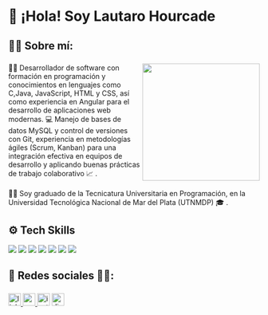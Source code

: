 
<h1 align="left">👋 ¡Hola! Soy Lautaro Hourcade</h1>

<h2 align="left">🙋‍♂️ Sobre mí:</h2>

###
<img align="right" height="235" src="https://media1.giphy.com/media/v1.Y2lkPTc5MGI3NjExZ21uenh2N3VzazIxaHh3amlwdmZtNDU3MTljOHg4Y3V1ZDR6anVmbCZlcD12MV9pbnRlcm5hbF9naWZfYnlfaWQmY3Q9cw/cmCEsJZHYBPels360q/giphy.gif"  />

###

<p align="left">👨‍💻 Desarrollador de software con formación en programación y conocimientos en lenguajes como C,Java, JavaScript, HTML y CSS, así como experiencia en Angular para el desarrollo de aplicaciones web modernas. 💻 Manejo de bases de datos MySQL y control de versiones con Git, experiencia en metodologías ágiles (Scrum, Kanban) para una integración efectiva en equipos de desarrollo y aplicando buenas prácticas de trabajo colaborativo 📈 .<br><br>👨‍🎓 Soy graduado de la Tecnicatura Universitaria en Programación, en la Universidad Tecnológica Nacional de Mar del Plata (UTNMDP) 🎓 .</p>

###
<h2 align=left> ⚙ Tech Skills </h2>
<div align=left>
  <img src="https://img.shields.io/badge/angular-%23DD0031.svg?style=for-the-badge&logo=angular&logoColor=white">
  <img src="https://img.shields.io/badge/javascript-%23323330.svg?style=for-the-badge&logo=javascript&logoColor=%23F7DF1E">
  <img src="https://img.shields.io/badge/html5-%23E34F26.svg?style=for-the-badge&logo=html5&logoColor=white">
  <img src="https://img.shields.io/badge/css3-%231572B6.svg?style=for-the-badge&logo=css3&logoColor=white">
  <img src ="https://img.shields.io/badge/java-%23ED8B00.svg?style=for-the-badge&logo=openjdk&logoColor=white">
  <img src="https://img.shields.io/badge/c-%2300599C.svg?style=for-the-badge&logo=c&logoColor=white">
  <img src="https://img.shields.io/badge/mysql-4479A1.svg?style=for-the-badge&logo=mysql&logoColor=white">
</div>


<h2 align="left">📸 Redes sociales 🤳🏻:</h3>

###

<div align="left">
  <a href="https://www.linkedin.com/in/lautaro-hourcade-205338343" target="_blank">
    <img src="https://img.shields.io/static/v1?message=LinkedIn&logo=linkedin&label=&color=0077B5&logoColor=white&labelColor=&style=for-the-badge" height="25" alt="linkedin logo"  />
  </a>
  <a href="lautaro13dejulio@gmail.com" target="_blank">
    <img src="https://img.shields.io/static/v1?message=Gmail&logo=gmail&label=&color=D14836&logoColor=white&labelColor=&style=for-the-badge" height="25" alt="gmail logo"  />
  </a>
  <img src="https://img.shields.io/static/v1?message=Instagram&logo=instagram&label=&color=E4405F&logoColor=white&labelColor=&style=for-the-badge" height="25" alt="instagram logo"  />
  <a href="lautaro13dejulio" target="_blank">
    <img src="https://img.shields.io/static/v1?message=Discord&logo=discord&label=&color=7289DA&logoColor=white&labelColor=&style=for-the-badge" height="25" alt="discord logo"  />
  </a>
</div>

###
